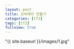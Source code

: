 ```yaml
---
layout: post
title: 오버레이 만들기
categories: [tf2]
tags: [tf2]
fullview: true
---
```


"{{ site.baseurl }}/images/1.jpg"
